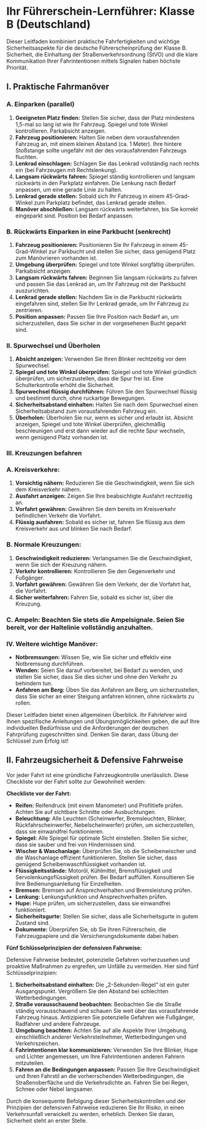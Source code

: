 # Ihr Führerschein-Lernführer: Klasse B (Deutschland)

Dieser Leitfaden kombiniert praktische Fahrfertigkeiten und wichtige Sicherheitsaspekte für die deutsche Führerscheinprüfung der Klasse B.  Sicherheit, die Einhaltung der Straßenverkehrsordnung (StVO) und die klare Kommunikation Ihrer Fahrintentionen mittels Signalen haben höchste Priorität.


## I. Praktische Fahrmanöver

### A. Einparken (parallel)

1. **Geeigneten Platz finden:** Stellen Sie sicher, dass der Platz mindestens 1,5-mal so lang ist wie Ihr Fahrzeug. Spiegel und tote Winkel kontrollieren.  Parkabsicht anzeigen.
2. **Fahrzeug positionieren:** Halten Sie neben dem vorausfahrenden Fahrzeug an, mit einem kleinen Abstand (ca. 1 Meter). Ihre hintere Stoßstange sollte ungefähr mit der des vorausfahrenden Fahrzeugs fluchten.
3. **Lenkrad einschlagen:** Schlagen Sie das Lenkrad vollständig nach rechts ein (bei Fahrzeugen mit Rechtslenkung).
4. **Langsam rückwärts fahren:** Spiegel ständig kontrollieren und langsam rückwärts in den Parkplatz einfahren.  Die Lenkung nach Bedarf anpassen, um eine gerade Linie zu halten.
5. **Lenkrad gerade stellen:** Sobald sich Ihr Fahrzeug in einem 45-Grad-Winkel zum Parkplatz befindet, das Lenkrad gerade stellen.
6. **Manöver abschließen:** Langsam rückwärts weiterfahren, bis Sie korrekt eingeparkt sind.  Position bei Bedarf anpassen.


### B. Rückwärts Einparken in eine Parkbucht (senkrecht)

1. **Fahrzeug positionieren:** Positionieren Sie Ihr Fahrzeug in einem 45-Grad-Winkel zur Parkbucht und stellen Sie sicher, dass genügend Platz zum Manövrieren vorhanden ist.
2. **Umgebung überprüfen:** Spiegel und tote Winkel sorgfältig überprüfen.  Parkabsicht anzeigen.
3. **Langsam rückwärts fahren:** Beginnen Sie langsam rückwärts zu fahren und passen Sie das Lenkrad an, um Ihr Fahrzeug mit der Parkbucht auszurichten.
4. **Lenkrad gerade stellen:** Nachdem Sie in die Parkbucht rückwärts eingefahren sind, stellen Sie Ihr Lenkrad gerade, um Ihr Fahrzeug zu zentrieren.
5. **Position anpassen:** Passen Sie Ihre Position nach Bedarf an, um sicherzustellen, dass Sie sicher in der vorgesehenen Bucht geparkt sind.


### II. Spurwechsel und Überholen

1. **Absicht anzeigen:** Verwenden Sie Ihren Blinker rechtzeitig vor dem Spurwechsel.
2. **Spiegel und tote Winkel überprüfen:** Spiegel und tote Winkel gründlich überprüfen, um sicherzustellen, dass die Spur frei ist.  Eine Schulterkontrolle erhöht die Sicherheit.
3. **Spurwechsel flüssig durchführen:** Führen Sie den Spurwechsel flüssig und bestimmt durch, ohne ruckartige Bewegungen.
4. **Sicherheitsabstand einhalten:** Halten Sie nach dem Spurwechsel einen Sicherheitsabstand zum vorausfahrenden Fahrzeug ein.
5. **Überholen:** Überholen Sie nur, wenn es sicher und erlaubt ist.  Absicht anzeigen, Spiegel und tote Winkel überprüfen, gleichmäßig beschleunigen und erst dann wieder auf die rechte Spur wechseln, wenn genügend Platz vorhanden ist.


### III. Kreuzungen befahren

### A. Kreisverkehre:

1. **Vorsichtig nähern:** Reduzieren Sie die Geschwindigkeit, wenn Sie sich dem Kreisverkehr nähern.
2. **Ausfahrt anzeigen:** Zeigen Sie Ihre beabsichtigte Ausfahrt rechtzeitig an.
3. **Vorfahrt gewähren:** Gewähren Sie dem bereits im Kreisverkehr befindlichen Verkehr die Vorfahrt.
4. **Flüssig ausfahren:** Sobald es sicher ist, fahren Sie flüssig aus dem Kreisverkehr aus und blinken Sie nach Bedarf.


### B. Normale Kreuzungen:

1. **Geschwindigkeit reduzieren:** Verlangsamen Sie die Geschwindigkeit, wenn Sie sich der Kreuzung nähern.
2. **Verkehr kontrollieren:** Kontrollieren Sie den Gegenverkehr und Fußgänger.
3. **Vorfahrt gewähren:** Gewähren Sie dem Verkehr, der die Vorfahrt hat, die Vorfahrt.
4. **Sicher weiterfahren:** Fahren Sie, sobald es sicher ist, über die Kreuzung.


### C. Ampeln:  Beachten Sie stets die Ampelsignale. Seien Sie bereit, vor der Haltelinie vollständig anzuhalten.


### IV. Weitere wichtige Manöver:

* **Notbremsungen:**  Wissen Sie, wie Sie sicher und effektiv eine Notbremsung durchführen.
* **Wenden:** Seien Sie darauf vorbereitet, bei Bedarf zu wenden, und stellen Sie sicher, dass Sie dies sicher und ohne den Verkehr zu behindern tun.
* **Anfahren am Berg:** Üben Sie das Anfahren am Berg, um sicherzustellen, dass Sie sicher an einer Steigung anfahren können, ohne rückwärts zu rollen.


Dieser Leitfaden bietet einen allgemeinen Überblick. Ihr Fahrlehrer wird Ihnen spezifische Anleitungen und Übungsmöglichkeiten geben, die auf Ihre individuellen Bedürfnisse und die Anforderungen der deutschen Fahrprüfung zugeschnitten sind.  Denken Sie daran, dass Übung der Schlüssel zum Erfolg ist!


## II. Fahrzeugsicherheit & Defensive Fahrweise

Vor jeder Fahrt ist eine gründliche Fahrzeugkontrolle unerlässlich. Diese Checkliste vor der Fahrt sollte zur Gewohnheit werden:

**Checkliste vor der Fahrt:**

* **Reifen:** Reifendruck (mit einem Manometer) und Profiltiefe prüfen.  Achten Sie auf sichtbare Schnitte oder Ausbuchtungen.
* **Beleuchtung:** Alle Leuchten (Scheinwerfer, Bremsleuchten, Blinker, Rückfahrscheinwerfer, Nebelscheinwerfer) prüfen, um sicherzustellen, dass sie einwandfrei funktionieren.
* **Spiegel:** Alle Spiegel für optimale Sicht einstellen.  Stellen Sie sicher, dass sie sauber und frei von Hindernissen sind.
* **Wischer & Waschanlage:** Überprüfen Sie, ob die Scheibenwischer und die Waschanlage effizient funktionieren.  Stellen Sie sicher, dass genügend Scheibenwaschflüssigkeit vorhanden ist.
* **Flüssigkeitsstände:** Motoröl, Kühlmittel, Bremsflüssigkeit und Servolenkungsflüssigkeit prüfen.  Bei Bedarf auffüllen.  Konsultieren Sie Ihre Bedienungsanleitung für Einzelheiten.
* **Bremsen:** Bremsen auf Ansprechverhalten und Bremsleistung prüfen.
* **Lenkung:** Lenkungsfunktion und Ansprechverhalten prüfen.
* **Hupe:** Hupe prüfen, um sicherzustellen, dass sie einwandfrei funktioniert.
* **Sicherheitsgurte:** Stellen Sie sicher, dass alle Sicherheitsgurte in gutem Zustand sind.
* **Dokumente:** Überprüfen Sie, ob Sie Ihren Führerschein, die Fahrzeugpapiere und die Versicherungsdokumente dabei haben.


**Fünf Schlüsselprinzipien der defensiven Fahrweise:**

Defensive Fahrweise bedeutet, potenzielle Gefahren vorherzusehen und proaktive Maßnahmen zu ergreifen, um Unfälle zu vermeiden. Hier sind fünf Schlüsselprinzipien:

1. **Sicherheitsabstand einhalten:** Die „2-Sekunden-Regel“ ist ein guter Ausgangspunkt.  Vergrößern Sie den Abstand bei schlechten Wetterbedingungen.
2. **Straße vorausschauend beobachten:** Beobachten Sie die Straße ständig vorausschauend und schauen Sie weit über das vorausfahrende Fahrzeug hinaus.  Antizipieren Sie potenzielle Gefahren wie Fußgänger, Radfahrer und andere Fahrzeuge.
3. **Umgebung beachten:** Achten Sie auf alle Aspekte Ihrer Umgebung, einschließlich anderer Verkehrsteilnehmer, Wetterbedingungen und Verkehrszeichen.
4. **Fahrintentionen klar kommunizieren:** Verwenden Sie Ihre Blinker, Hupe und Lichter angemessen, um Ihre Fahrintentionen anderen Fahrern mitzuteilen.
5. **Fahren an die Bedingungen anpassen:** Passen Sie Ihre Geschwindigkeit und Ihren Fahrstil an die vorherrschenden Wetterbedingungen, die Straßenoberfläche und die Verkehrsdichte an.  Fahren Sie bei Regen, Schnee oder Nebel langsamer.


Durch die konsequente Befolgung dieser Sicherheitskontrollen und der Prinzipien der defensiven Fahrweise reduzieren Sie Ihr Risiko, in einen Verkehrsunfall verwickelt zu werden, erheblich. Denken Sie daran, Sicherheit steht an erster Stelle.